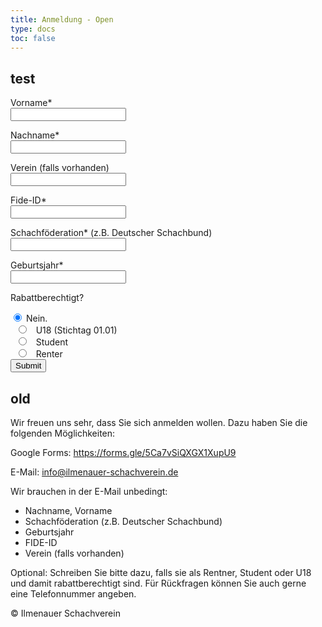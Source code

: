 ```yaml
---
title: Anmeldung - Open
type: docs
toc: false
---
```


## test

<form action="../register/open2024/submit.php">
  <label>Vorname*</label><br>
  <input type="text" required name="vorname"><br>

<label>Nachname\*</label><br>
<input type="text" required name="nachname"><br>

<label>Verein (falls vorhanden) </label><br>
<input type="text" name="verein"><br>

<label>Fide-ID\*</label><br>
<input type="text" required name="fideID"><br>

<label>Schachföderation\* (z.B. Deutscher Schachbund)</label><br>
<input type="text" required name="federation"><br>

<label>Geburtsjahr\*</label><br>
<input type="text" required name="geburtsjahr"><br>

<label>Rabattberechtigt?</label><br>

  <input type="radio" id="nein" name="rabatt" value="nein" checked>
  <label for="nein">Nein.</label><br>
  <input type="radio" id="u18" name="rabatt" value="ja_U18">
  <label for="U18">U18 (Stichtag 01.01)</label><br>
  <input type="radio" id="student" name="rabatt" value="ja_Student">
  <label for="student">Student</label><br>
  <input type="radio" id="renter" name="rabatt" value="ja_Rentner">
  <label for="renter">Renter</label><br>

  <input type="submit" value="Submit">
</form>

## old

Wir freuen uns sehr, dass Sie sich anmelden wollen. Dazu haben Sie die folgenden Möglichkeiten:

Google Forms: https://forms.gle/5Ca7vSiQXGX1XupU9

E-Mail: [info@ilmenauer-schachverein.de](mailto:info@ilmenauer-schachverein.de)

Wir brauchen in der E-Mail unbedingt:

- Nachname, Vorname
- Schachföderation (z.B. Deutscher Schachbund)
- Geburtsjahr
- FIDE-ID
- Verein (falls vorhanden)

Optional:
Schreiben Sie bitte dazu, falls sie als Rentner, Student oder U18 und damit rabattberechtigt sind.
Für Rückfragen können Sie auch gerne eine Telefonnummer angeben.

&copy; Ilmenauer Schachverein
